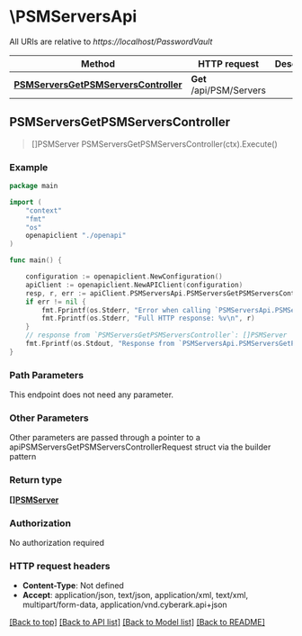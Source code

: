 # \PSMServersApi

All URIs are relative to *https://localhost/PasswordVault*

Method | HTTP request | Description
------------- | ------------- | -------------
[**PSMServersGetPSMServersController**](PSMServersApi.md#PSMServersGetPSMServersController) | **Get** /api/PSM/Servers | 



## PSMServersGetPSMServersController

> []PSMServer PSMServersGetPSMServersController(ctx).Execute()





### Example

```go
package main

import (
    "context"
    "fmt"
    "os"
    openapiclient "./openapi"
)

func main() {

    configuration := openapiclient.NewConfiguration()
    apiClient := openapiclient.NewAPIClient(configuration)
    resp, r, err := apiClient.PSMServersApi.PSMServersGetPSMServersController(context.Background()).Execute()
    if err != nil {
        fmt.Fprintf(os.Stderr, "Error when calling `PSMServersApi.PSMServersGetPSMServersController``: %v\n", err)
        fmt.Fprintf(os.Stderr, "Full HTTP response: %v\n", r)
    }
    // response from `PSMServersGetPSMServersController`: []PSMServer
    fmt.Fprintf(os.Stdout, "Response from `PSMServersApi.PSMServersGetPSMServersController`: %v\n", resp)
}
```

### Path Parameters

This endpoint does not need any parameter.

### Other Parameters

Other parameters are passed through a pointer to a apiPSMServersGetPSMServersControllerRequest struct via the builder pattern


### Return type

[**[]PSMServer**](PSMServer.md)

### Authorization

No authorization required

### HTTP request headers

- **Content-Type**: Not defined
- **Accept**: application/json, text/json, application/xml, text/xml, multipart/form-data, application/vnd.cyberark.api+json

[[Back to top]](#) [[Back to API list]](../README.md#documentation-for-api-endpoints)
[[Back to Model list]](../README.md#documentation-for-models)
[[Back to README]](../README.md)

